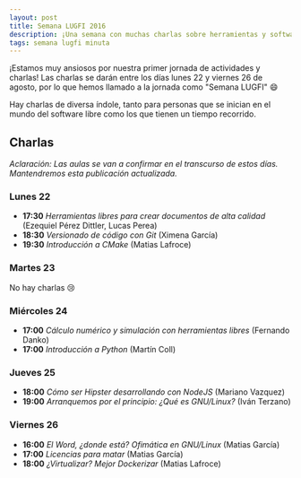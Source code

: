 ```yaml
---
layout: post
title: Semana LUGFI 2016
description: ¡Una semana con muchas charlas sobre herramientas y software libre útiles para el estdiante de FIUBA!
tags: semana lugfi minuta
---
```


¡Estamos muy ansiosos por nuestra primer jornada de actividades y charlas!
Las charlas se darán entre los días lunes 22 y viernes 26 de agosto, por lo que
hemos llamado a la jornada como "Semana LUGFI" :smile:

Hay charlas de diversa índole, tanto para personas que se inician en el mundo
del software libre como los que tienen un tiempo recorrido.

## Charlas

_Aclaración: Las aulas se van a confirmar en el transcurso de estos días.
Mantendremos esta publicación actualizada._

### Lunes 22

* **17:30** _Herramientas libres para crear documentos de alta calidad_ (Ezequiel Pérez Dittler, Lucas Perea)
* **18:30** _Versionado de código con Git_ (Ximena García)
* **19:30** _Introducción a CMake_ (Matias Lafroce)

### Martes 23

No hay charlas :cry:

### Miércoles 24

* **17:00** _Cálculo numérico y simulación con herramientas libres_ (Fernando Danko)
* **17:00** _Introducción a Python_ (Martín Coll)

### Jueves 25

* **18:00** _Cómo ser Hipster desarrollando con NodeJS_ (Mariano Vazquez)
* **19:00** _Arranquemos por el principio: ¿Qué es GNU/Linux?_ (Iván Terzano)

### Viernes 26

* **16:00** _El Word, ¿donde está? Ofimática en GNU/Linux_ (Matias García)
* **17:00** _Licencias para matar_ (Matias García)
* **18:00** _¿Virtualizar? Mejor Dockerizar_ (Matias Lafroce)
